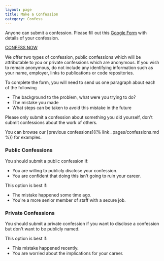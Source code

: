 ```yaml
---
layout: page
title: Make a Confession
category: Confess
---
```


Anyone can submit a confession. Please fill out this [Google Form](https://docs.google.com/forms/d/e/1FAIpQLSfgEqTQzON7TQZ2qe9pNbB_bU0NlXALatTr-GNQvJvAWb7LsQ/viewform?usp=sf_link) with details of your confession.

<a href="https://docs.google.com/forms/d/e/1FAIpQLSfgEqTQzON7TQZ2qe9pNbB_bU0NlXALatTr-GNQvJvAWb7LsQ/viewform?usp=sf_link" data-aos="zoom-out-up" data-aos-delay="1200" class="btn primary-button aos-init aos-animate">CONFESS NOW</a>

We offer two types of confession, public confessions which will be attributable to you or private confessions which are anonymous. If you wish to remain anonymous, do not include any identifying information such as your name, employer, links to publications or code repositories.

To complete the form, you will need to send us one paragraph about each of the following

- The background to the problem, what were you trying to do?
- The mistake you made
- What steps can be taken to avoid this mistake in the future

Please only submit a confession about something you did yourself, don't submit confessions about the work of others.

You can browse our [previous confessions]({% link _pages/confessions.md %}) for examples.

### Public Confessions

You should submit a public confession if:

- You are willing to publicly disclose your confession.
- You are confident that doing this isn't going to ruin your career.

This option is best if:

- The mistake happened some time ago.
- You're a more senior member of staff with a secure job.

### Private Confessions

You should submit a private confession if you want to disclose a confession but don't want to be publicly named.

This option is best if:

- This mistake happened recently.
- You are worried about the implications for your career.
